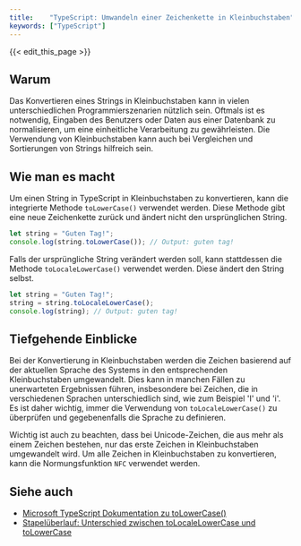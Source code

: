 ```yaml
---
title:    "TypeScript: Umwandeln einer Zeichenkette in Kleinbuchstaben"
keywords: ["TypeScript"]
---
```


{{< edit_this_page >}}

## Warum

Das Konvertieren eines Strings in Kleinbuchstaben kann in vielen unterschiedlichen Programmierszenarien nützlich sein. Oftmals ist es notwendig, Eingaben des Benutzers oder Daten aus einer Datenbank zu normalisieren, um eine einheitliche Verarbeitung zu gewährleisten. Die Verwendung von Kleinbuchstaben kann auch bei Vergleichen und Sortierungen von Strings hilfreich sein.

## Wie man es macht

Um einen String in TypeScript in Kleinbuchstaben zu konvertieren, kann die integrierte Methode `toLowerCase()` verwendet werden. Diese Methode gibt eine neue Zeichenkette zurück und ändert nicht den ursprünglichen String.

```TypeScript
let string = "Guten Tag!";
console.log(string.toLowerCase()); // Output: guten tag!
```

Falls der ursprüngliche String verändert werden soll, kann stattdessen die Methode `toLocaleLowerCase()` verwendet werden. Diese ändert den String selbst.

```TypeScript
let string = "Guten Tag!";
string = string.toLocaleLowerCase();
console.log(string); // Output: guten tag! 
```

## Tiefgehende Einblicke

Bei der Konvertierung in Kleinbuchstaben werden die Zeichen basierend auf der aktuellen Sprache des Systems in den entsprechenden Kleinbuchstaben umgewandelt. Dies kann in manchen Fällen zu unerwarteten Ergebnissen führen, insbesondere bei Zeichen, die in verschiedenen Sprachen unterschiedlich sind, wie zum Beispiel 'I' und 'i'. Es ist daher wichtig, immer die Verwendung von `toLocaleLowerCase()` zu überprüfen und gegebenenfalls die Sprache zu definieren.

Wichtig ist auch zu beachten, dass bei Unicode-Zeichen, die aus mehr als einem Zeichen bestehen, nur das erste Zeichen in Kleinbuchstaben umgewandelt wird. Um alle Zeichen in Kleinbuchstaben zu konvertieren, kann die Normungsfunktion `NFC` verwendet werden.

## Siehe auch

- [Microsoft TypeScript Dokumentation zu toLowerCase()](https://www.typescriptlang.org/docs/handbook/utility-types.html#lowercasestring) 
- [Stapelüberlauf: Unterschied zwischen toLocaleLowerCase und toLowerCase](https://stackoverflow.com/questions/33078853/difference-between-tolocalelowercase-and-tolowercase-in-javascript)